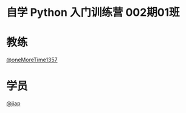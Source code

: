 # 自学 Python 入门训练营 002期01班

# 教练

[@oneMoreTime1357](https://github.com/oneMoreTime1357)

# 学员

[@jiap](https://github.com/jiap)
